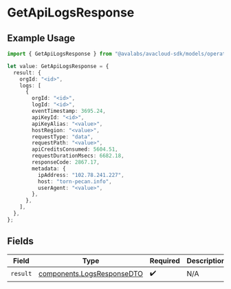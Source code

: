 # GetApiLogsResponse

## Example Usage

```typescript
import { GetApiLogsResponse } from "@avalabs/avacloud-sdk/models/operations";

let value: GetApiLogsResponse = {
  result: {
    orgId: "<id>",
    logs: [
      {
        orgId: "<id>",
        logId: "<id>",
        eventTimestamp: 3695.24,
        apiKeyId: "<id>",
        apiKeyAlias: "<value>",
        hostRegion: "<value>",
        requestType: "data",
        requestPath: "<value>",
        apiCreditsConsumed: 5604.51,
        requestDurationMsecs: 6682.18,
        responseCode: 2867.17,
        metadata: {
          ipAddress: "102.78.241.227",
          host: "torn-pecan.info",
          userAgent: "<value>",
        },
      },
    ],
  },
};
```

## Fields

| Field                                                                    | Type                                                                     | Required                                                                 | Description                                                              |
| ------------------------------------------------------------------------ | ------------------------------------------------------------------------ | ------------------------------------------------------------------------ | ------------------------------------------------------------------------ |
| `result`                                                                 | [components.LogsResponseDTO](../../models/components/logsresponsedto.md) | :heavy_check_mark:                                                       | N/A                                                                      |